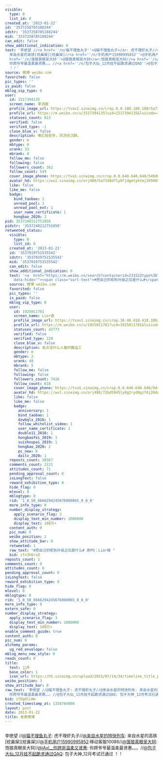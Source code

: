 ```yaml
---
visible:
  type: 0
  list_id: 0
created_at: '2013-01-22'
id: '3537258785188244'
idstr: '3537258785188244'
mid: '3537258785188244'
can_edit: false
show_additional_indication: 0
text: '李绝望 //<a href=''/n/猫不理鱼丸子''>@猫不理鱼丸子</a>: 虎不理虾丸子//<a href=''/n/来自水星的特快列车''>@来自水星的特快列车</a>:
  来自水星的高铁[挖鼻屎][挖鼻屎]//<a href=''/n/手机用户15990995852''>@手机用户15990995852</a>:移动客服10086//<a
  href=''/n/饿狼真眼吴大轲''>@饿狼真眼吴大轲</a>:饱狼真眼吴大轲//<a href=''/n/iAxl__你跨哥温柔又贤惠''>@iAxl__你跨哥温柔又贤惠</a>:
  你跨爷爷最温柔最贤惠。。。//<a href=''/n/包子大仙_12月挂不起跪求通过QAQ''>@包子大仙_12月挂不起跪求通过QAQ</a>: 包子大神_12月考试已通过
  ！！'
source: 微博 weibo.com
favorited: false
pic_types: ''
is_paid: false
mblog_vip_type: 0
user:
  id: 1517394135
  screen_name: 李消极
  profile_image_url: https://tvax2.sinaimg.cn/crop.0.0.180.180.180/5a7198d7ly8fjdgmtyktmj20500500so.jpg?KID=imgbed,tva&Expires=1606399748&ssig=Ub%2BDQCuS4k
  profile_url: https://m.weibo.cn/u/1517394135?uid=1517394135&luicode=10000011&lfid=2304131517394135_-_WEIBO_SECOND_PROFILE_WEIBO
  statuses_count: 613
  verified: false
  verified_type: -1
  close_blue_v: false
  description: 唯忆轻狂年，风流任沉醉。
  gender: m
  mbtype: 0
  urank: 33
  mbrank: 0
  follow_me: false
  following: false
  followers_count: 362
  follow_count: 549
  cover_image_phone: https://tva1.sinaimg.cn/crop.0.0.640.640.640/549d0121tw1egm1kjly3jj20hs0hsq4f.jpg
  avatar_hd: https://wx2.sinaimg.cn/orj480/5a7198d7ly8fjdgmtyktmj20500500so.jpg
  like: false
  like_me: false
  badge:
    bind_taobao: 1
    unread_pool: 1
    unread_pool_ext: 1
    user_name_certificate: 1
    hongbao_2020: 2
pid: 3537240212751050
pidstr: '3537240212751050'
retweeted_status:
  visible:
    type: 0
    list_id: 0
  created_at: '2013-01-21'
  id: '3537019751535542'
  idstr: '3537019751535542'
  mid: '3537019751535542'
  can_edit: false
  show_additional_indication: 0
  text: '<a  href="https://m.weibo.cn/search?containerid=231522type%3D1%26t%3D10%26q%3D%23%E6%8A%8A%E8%87%AA%E5%B7%B1%E7%9A%84%E6%98%B5%E7%A7%B0%E5%8D%87%E7%BA%A7%E4%B9%8B%E5%90%8E%E6%98%AF%E4%BB%80%E4%B9%88%23&luicode=10000011&lfid=2304131517394135_-_WEIBO_SECOND_PROFILE_WEIBO"
    data-hide=""><span class="surl-text">#把自己的昵称升级之后是什么#</span></a> 原PO：Liar様 '
  source: 微博 weibo.com
  favorited: false
  pic_types: ''
  is_paid: false
  mblog_vip_type: 0
  user:
    id: 1925011781
    screen_name: Liar君
    profile_image_url: https://tvax1.sinaimg.cn/crop.38.40.418.418.180/72bd5945ly8g2ryd8gzfdj20dw0d8thx.jpg?KID=imgbed,tva&Expires=1606399748&ssig=M%2F4DSRCtc8
    profile_url: https://m.weibo.cn/u/1925011781?uid=1925011781&luicode=10000011&lfid=2304131517394135_-_WEIBO_SECOND_PROFILE_WEIBO
    statuses_count: 42773
    verified: false
    verified_type: 220
    close_blue_v: false
    description: 发点没什么人看的搬运工
    gender: m
    mbtype: 2
    urank: 48
    mbrank: 5
    follow_me: false
    following: false
    followers_count: 7410
    follow_count: 618
    cover_image_phone: https://tva1.sinaimg.cn/crop.0.0.640.640.640/9d44112bjw1f1xl1c10tuj20hs0hs0tw.jpg
    avatar_hd: https://wx1.sinaimg.cn/orj480/72bd5945ly8g2ryd8gzfdj20dw0d8thx.jpg
    like: false
    like_me: false
    badge:
      anniversary: 1
      bind_taobao: 1
      dzwbqlx_2016: 1
      follow_whitelist_video: 1
      user_name_certificate: 1
      double11_2018: 1
      hongbaofei_2019: 1
      suishoupai_2019: 1
      hongbao_2020: 2
      pc_new: 6
      dailv_2020: 1
  reposts_count: 38367
  comments_count: 2121
  attitudes_count: 71
  pending_approval_count: 0
  isLongText: false
  reward_exhibition_type: 0
  hide_flag: 0
  mlevel: 0
  mblogtype: 0
  rid: '1_0_50_6666294245676060065_0_0_0'
  more_info_type: 0
  number_display_strategy:
    apply_scenario_flag: 3
    display_text_min_number: 1000000
    display_text: 100万+
  content_auth: 0
  pic_num: 0
  weibo_position: 2
  show_attitude_bar: 0
  retweeted: 1
  raw_text: "#把自己的昵称升级之后是什么# 原PO：Liar様 ​​​"
  bid: zfx3h6rsO
reposts_count: 1
comments_count: 0
attitudes_count: 0
pending_approval_count: 0
isLongText: false
reward_exhibition_type: 0
hide_flag: 0
mlevel: 0
mblogtype: 0
rid: '1_0_50_6666294245676060065_0_0_0'
more_info_type: 0
extern_safe: 0
number_display_strategy:
  apply_scenario_flag: 3
  display_text_min_number: 1000000
  display_text: 100万+
enable_comment_guide: true
content_auth: 0
pic_num: 0
alchemy_params:
  ug_red_envelope: false
mblog_menu_new_style: 0
reads_count: 0
title:
  text: 公开
  base_color: 1
  icon_url: https://h5.sinaimg.cn/upload/2015/07/14/34/timeline_title_public_default.png
weibo_position: 3
show_attitude_bar: 0
raw_text: '李绝望 //@猫不理鱼丸子: 虎不理虾丸子//@来自水星的特快列车: 来自水星的高铁[挖鼻屎][挖鼻屎]//@手机用户15990995852:移动客服10086//@饿狼真眼吴大轲:饱狼真眼吴大轲//@iAxl__你跨哥温柔又贤惠:
  你跨爷爷最温柔最贤惠。。。//@包子大仙_12月挂不起跪求通过QAQ: 包子大神_12月考试已通过 ！！'
bid: zfDgOlLHm
created_timestamp_at: 1358784000
layout: post
date: 2013-01-22
title: 发表微博
---
```


![]()

李绝望 //<a href='/n/猫不理鱼丸子'>@猫不理鱼丸子</a>: 虎不理虾丸子//<a href='/n/来自水星的特快列车'>@来自水星的特快列车</a>: 来自水星的高铁[挖鼻屎][挖鼻屎]//<a href='/n/手机用户15990995852'>@手机用户15990995852</a>:移动客服10086//<a href='/n/饿狼真眼吴大轲'>@饿狼真眼吴大轲</a>:饱狼真眼吴大轲//<a href='/n/iAxl__你跨哥温柔又贤惠'>@iAxl__你跨哥温柔又贤惠</a>: 你跨爷爷最温柔最贤惠。。。//<a href='/n/包子大仙_12月挂不起跪求通过QAQ'>@包子大仙_12月挂不起跪求通过QAQ</a>: 包子大神_12月考试已通过 ！！

